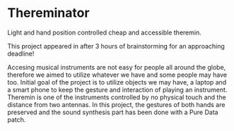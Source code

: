 # Thereminator
Light and hand position controlled cheap and accessible theremin.

This project appeared in after 3 hours of brainstorming for an approaching deadline!

Accesing musical instruments are not easy for people all around the globe, therefore we aimed to utilize whatever we have and some people may have too. Initial goal of the project is to utilize objects we may have, a laptop and a smart phone to keep the gesture and interaction of playing an instrument. Theremin is one of the instruments controlled by no physical touch and the distance from two antennas. In this project, the gestures of both hands are preserved and the sound synthesis part has been done with a Pure Data patch.

